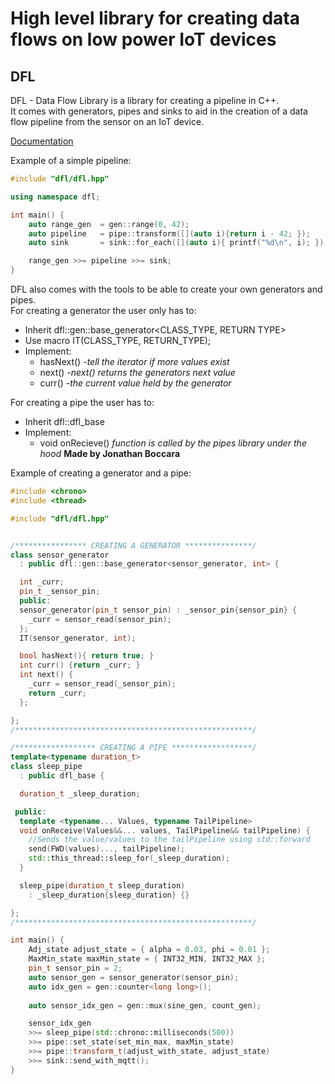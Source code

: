 # High level library for creating data flows on low power IoT devices
## DFL
DFL - Data Flow Library is a library for creating a pipeline in C++.  
It comes with generators, pipes and sinks to aid in the creation of a data flow pipeline from the sensor on an IoT device.  

[Documentation](https://oyalmli.github.io/data_flow_library/)

Example of a simple pipeline:
```cpp
#include "dfl/dfl.hpp"

using namespace dfl;

int main() {
    auto range_gen  = gen::range(0, 42);
    auto pipeline   = pipe::transform([](auto i){return i - 42; });
    auto sink       = sink::for_each([](auto i){ printf("%d\n", i); });

    range_gen >>= pipeline >>= sink;
}
```

DFL also comes with the tools to be able to create your own generators and pipes.  
For creating a generator the user only has to:  
* Inherit dfl::gen::base_generator<CLASS_TYPE, RETURN TYPE>
* Use macro IT(CLASS_TYPE, RETURN_TYPE);
* Implement:
  - hasNext() *-tell the iterator if more values exist*
  - next()    *-next() returns the generators next value*
  - curr()    *-the current value held by the generator*

For creating a pipe the user has to:
* Inherit dfl::dfl_base
* Implement:
  - void onRecieve() *function is called by the pipes library under the hood* **Made by Jonathan Boccara**

Example of creating a generator and a pipe:
```cpp
#include <chrono>
#include <thread>

#include "dfl/dfl.hpp"


/**************** CREATING A GENERATOR ***************/
class sensor_generator 
  : public dfl::gen::base_generator<sensor_generator, int> {

  int _curr;
  pin_t _sensor_pin;
  public:
  sensor_generator(pin_t sensor_pin) : _sensor_pin{sensor_pin} {
    _curr = sensor_read(sensor_pin);
  };
  IT(sensor_generator, int);

  bool hasNext(){ return true; }
  int curr() {return _curr; }
  int next() {
    _curr = sensor_read(_sensor_pin);
    return _curr;
  };

};
/*****************************************************/

/****************** CREATING A PIPE ******************/
template<typename duration_t>
class sleep_pipe 
  : public dfl_base {

  duration_t _sleep_duration;

 public:
  template <typename... Values, typename TailPipeline>
  void onReceive(Values&&... values, TailPipeline&& tailPipeline) {
    //Sends the value/values to the tailPipeline using std::forward
    send(FWD(values)..., tailPipeline);
    std::this_thread::sleep_for(_sleep_duration);
  }

  sleep_pipe(duration_t sleep_duration) 
    : _sleep_duration{sleep_duration} {}

};
/*****************************************************/

int main() {
    Adj_state adjust_state = { alpha = 0.03, phi = 0.01 };
    MaxMin_state maxMin_state = { INT32_MIN, INT32_MAX };
    pin_t sensor_pin = 2;
    auto sensor_gen = sensor_generator(sensor_pin);
    auto idx_gen = gen::counter<long long>();
    
    auto sensor_idx_gen = gen::mux(sine_gen, count_gen);

    sensor_idx_gen
    >>= sleep_pipe(std::chrono::milliseconds(500))
    >>= pipe::set_state(set_min_max, maxMin_state)
    >>= pipe::transform_t(adjust_with_state, adjust_state)
    >>= sink::send_with_mqtt();
}
```
